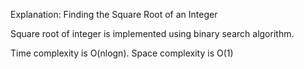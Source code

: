Explanation: Finding the Square Root of an Integer


Square root of integer is implemented using binary search algorithm.

Time complexity is O(nlogn). 
Space complexity is O(1)